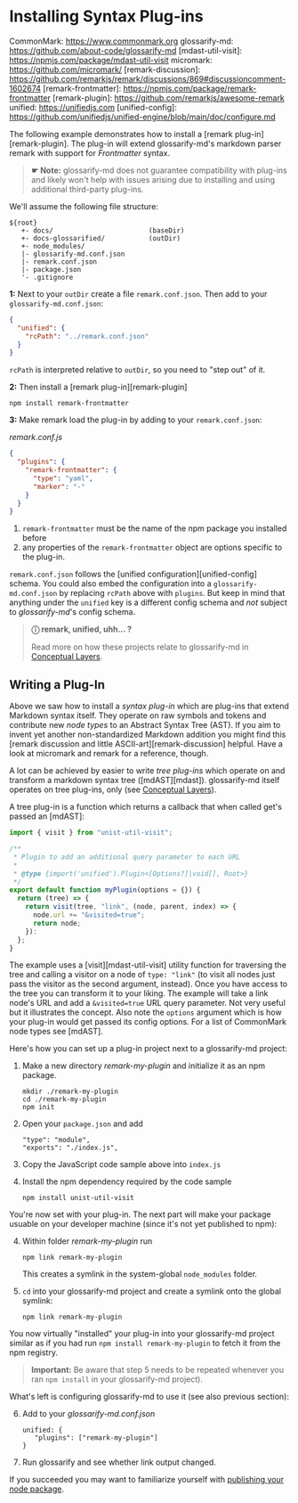 # Installing Syntax Plug-ins

[doc-conceptual-layers]: ./conceptual-layers.md
CommonMark: https://www.commonmark.org
glossarify-md: https://github.com/about-code/glossarify-md
[mdast-util-visit]: https://npmjs.com/package/mdast-util-visit
micromark: https://github.com/micromark/
[remark-discussion]: https://github.com/remarkjs/remark/discussions/869#discussioncomment-1602674
[remark-frontmatter]: https://npmjs.com/package/remark-frontmatter
[remark-plugin]: https://github.com/remarkjs/awesome-remark
unified: https://unifiedjs.com
[unified-config]: https://github.com/unifiedjs/unified-engine/blob/main/doc/configure.md


The following example demonstrates how to install a [remark plug-in][remark-plugin]. The plug-in will extend glossarify-md's markdown parser remark  with support for *Frontmatter* syntax.

> **☛ Note:** glossarify-md does not guarantee compatibility with plug-ins and likely won't help with issues arising due to installing and using additional third-party plug-ins.

We'll assume the following file structure:

~~~
${root}
   +- docs/                        (baseDir)
   +- docs-glossarified/           (outDir)
   +- node_modules/
   |- glossarify-md.conf.json
   |- remark.conf.json
   |- package.json
   '- .gitignore
~~~

**1:** Next to your `outDir` create a file `remark.conf.json`. Then add to your `glossarify-md.conf.json`:

```json
{
  "unified": {
    "rcPath": "../remark.conf.json"
  }
}
```

`rcPath` is interpreted relative to `outDir`, so you need to "step out" of it.

**2:** Then install a [remark plug-in][remark-plugin]

~~~
npm install remark-frontmatter
~~~

**3:** Make remark load the plug-in by adding to your `remark.conf.json`:

*remark.conf.js*
```json
{
  "plugins": {
    "remark-frontmatter": {
      "type": "yaml",
      "marker": "-"
    }
  }
}
```

1. `remark-frontmatter` must be the name of the npm package you installed before
2. any properties of the `remark-frontmatter` object are options specific to the plug-in.

`remark.conf.json` follows the [unified configuration][unified-config] schema. You could also embed the configuration into a `glossarify-md.conf.json` by replacing `rcPath` above with `plugins`. But keep in mind that anything under the `unified` key is a different config schema and *not* subject to *glossarify-md*'s config schema.

> **ⓘ remark, unified, uhh... ?**
>
> Read more on how these projects relate to glossarify-md in [Conceptual Layers][doc-conceptual-layers].

## Writing a Plug-In

Above we saw how to install a *syntax plug-in* which are plug-ins that extend Markdown syntax itself. They operate on raw symbols and tokens and contribute new *node types* to an Abstract Syntax Tree (AST). If you aim to invent yet another non-standardized Markdown addition you might find this [remark discussion and little ASCII-art][remark-discussion] helpful. Have a look at micromark and remark for a reference, though.

A lot can be achieved by easier to write *tree plug-ins* which operate on and transform a markdown syntax tree ([mdAST][mdast]). glossarify-md itself operates on tree plug-ins, only (see [Conceptual Layers][doc-conceptual-layers]).

A tree plug-in is a function which returns a callback that when called get's passed an [mdAST]:

~~~js
import { visit } from "unist-util-visit";

/**
 * Plugin to add an additional query parameter to each URL
 *
 * @type {import('unified').Plugin<[Options?]|void[], Root>}
 */
export default function myPlugin(options = {}) {
  return (tree) => {
    return visit(tree, "link", (node, parent, index) => {
      node.url += "&visited=true";
      return node;
    }):
  };
}
~~~

The example uses a [visit][mdast-util-visit] utility function for traversing the tree and calling a visitor on a node of `type: "link"` (to visit all nodes just pass the visitor as the second argument, instead). Once you have access to the tree you can transform it to your liking. The example will take a link node's URL and add a `&visited=true` URL query parameter. Not very useful but it illustrates the concept. Also note the `options` argument which is how your plug-in would get passed its config options. For a list of CommonMark node types see [mdAST].

Here's how you can set up a plug-in project next to a glossarify-md project:

1. Make a new directory *remark-my-plugin* and initialize it as an npm package.

   ~~~
   mkdir ./remark-my-plugin
   cd ./remark-my-plugin
   npm init
   ~~~

2. Open your `package.json` and add

   ~~~
   "type": "module",
   "exports": "./index.js",
   ~~~

3. Copy the JavaScript code sample above into `index.js`
4. Install the npm dependency required by the code sample

   ~~~
   npm install unist-util-visit
   ~~~

You're now set with your plug-in. The next part will make your package usuable on your developer machine (since it's not yet published to npm):

4. Within folder *remark-my-plugin* run

   ~~~
   npm link remark-my-plugin
   ~~~

   This creates a symlink in the system-global `node_modules` folder.

5. `cd` into your glossarify-md project and create a symlink onto the global symlink:

   ~~~
   npm link remark-my-plugin
   ~~~

You now virtually "installed" your plug-in into your glossarify-md project similar as if you had run `npm install remark-my-plugin` to fetch it from the npm registry.

> **Important:** Be aware that step 5 needs to be repeated whenever you ran `npm install` in your glossarify-md project).

What's left is configuring glossarify-md to use it (see also previous section):

6. Add to your *glossarify-md.conf.json*

   ~~~
   unified: {
      "plugins": ["remark-my-plugin"]
   }
   ~~~

7. Run glossarify and see whether link output changed.

If you succeeded you may want to familiarize yourself with [publishing your node package](https://docs.npmjs.com/packages-and-modules).
